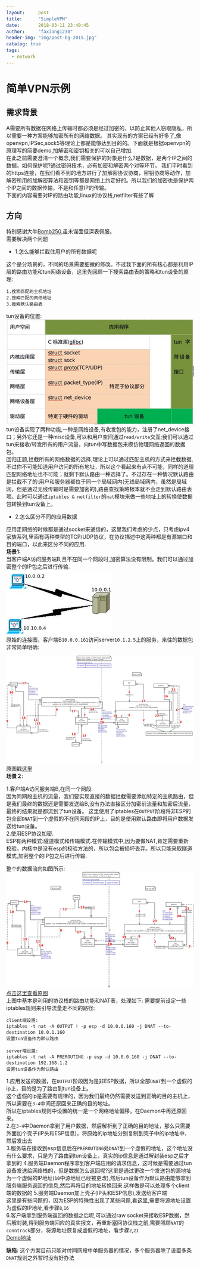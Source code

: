 ```yaml
---
layout:     post
title:      "SimpleVPN"
date:       2018-03-11 23:40:45
author:     "faxiang1230"
header-img: "img/post-bg-2015.jpg"
catalog: true
tags:
  - network
---
```

# 简单VPN示例
## 需求背景
A需要所有数据在网络上传输时都必须是经过加密的，以防止其他人窃取隐私，所以需要一种方案能够加密所有的网络数据。
其实现有的方案已经有好多了,像openvpn,IPSec,sock5等理论上都是能够达到目的的。下面就是根据openvpn的原理写的简要demo,加解密和密钥相关的可以自己增加.  
在此之前需要澄清一个概念,我们需要保护的对象是什么?是数据，是两个IP之间的数据。如何保护呢?通过密码技术，必有加密和解密两个对等环节。
我们平时看到的https连接，在我们看不到的地方进行了加解密协议协商，密钥协商等动作，加解密所用的加解密算法和密钥等都是网络上约定好的。所以我们的加密也是保护两个IP之间的数据传输，不是和任意IP的传输。  
下面的内容需要对IP的路由功能,linux的协议栈,netfilter有些了解  
## 方向
特别感谢大牛[Bomb250](http://blog.csdn.net/dog250/article/details/6964047),虽未谋面但深表佩服。  
需要解决两个问题
- 1.怎么能够拦截住用户的所有数据呢  

这个是分场景的，不同的场景需要细微的修改。不过我下面的所有核心都是利用IP层的路由功能和tun网络设备，这里先回顾一下搜索路由表的策略和tun设备的原理:
```
1.搜索匹配的主机地址
2.搜索匹配的网络地址
3.搜索默认路由表
```
tun设备的位置:  
![](/images/tun-position.jpg)  
tun设备实现了两种功能,一种是网络设备,有收发包的能力，注册了net_device接口；另外它还是一种misc设备,可以和用户空间通过`read/write`交互;我们可以通过tun来接收/转发所有的用户流量，向tun中写数据包来模仿物理网络返回的数据包。  
回归正题,拦截所有的网络数据的选择,理论上可以通过匹配主机的方式来拦截数据,不过你不可能知道用户访问的所有地址，所以这个看起来有点不可能，同样的道理匹配网络地址也不可能；就剩下默认路由一种选择了。不过存在一种情况默认路由是拦截不了的:用户和服务器都位于同一个局域网内(无线局域网内，虽然是局域网，但是通过无线传输时是需要加密的),路由查找策略根本就不会走到默认路由表项。此时可以通过`iptables & netfilter`的`nat`模块来做一些地址上的转换使数据包转换到tun设备上。
- 2.怎么区分不同的应用数据

应用走网络的时候都是通过socket来通信的，这里我们考虑的少点，只考虑ipv4家族系列,里面有两种类型的TCP/UDP协议，在协议描述中这两种都是有源端口和目的端口，以此来区分不同的应用.  
**场景1:**  
当客户端A访问服务端B,且不在同一个网段时,加密算法没有限制。我们可以通过加密整个的IP包之后进行传输.  
![](/images/SimpleVPN2.jpeg)  
原始的连接图，客户端B`10.0.0.161`访问server`10.1.2.5`上的服务，来往的数据包非常简单明确:  

![](../images/SimpleIpsecFlow2.jpeg)  
原图戳[这里](../images/SimpleIpsecFlow2.jpeg)  
**场景２:**  

1.客户端A访问服务端B,在同一个网段.  
因为同网段主机的流量，我们要实现直接的数据拦截需要添加特定的主机路由，但是我们最终的数据还是需要发送给B,没有办法直接区分加密前流量和加密后流量，最终的结果就是都流到了tun设备。
这里使用了iptables在`OUTPUT`阶段将非ESP的包全部`DNAT`到一个虚假的不在同网段的IP上，目的是使用默认路由即将用户数据发送给tun设备。  
2.使用ESP协议加密.  
ESP有两种模式:隧道模式和传输模式.在传输模式中,因为要做NAT,肯定需要重新校验，内核中是没有esp的校验方法的，所以包会被损坏丢弃。所以只能采取隧道模式,加密整个的IP包之后进行传输.  

整个的数据流向如图所示:  
![](/images/SimpleIpsecFlow.jpeg)  
[点击这里查看原图](/images/SimpleIpsecFlow.jpeg)  
上图中基本是利用的协议栈的路由功能和NAT表，处理如下:
需要提前设定一些iptables规则来引导流量走不同的路径:
```
client端设置:
iptables -t nat -A OUTPUT ! -p esp -d 10.0.0.160 -j DNAT --to-destination 10.0.1.160
设置tun设备作为默认路由

server端设置:
iptables -t nat -A PREROUTING -p esp -d 10.0.0.160 -j DNAT --to-destination 192.168.1.2
设置tun设备作为默认路由
```
1.应用发送的数据，在`OUTPUT`阶段因为是非ESP数据，所以全部`DNAT`到一个虚假的ip上，目的是为了路由到tun设备上。    
这个虚假的ip是需要有规律的，因为我们最终仍然需要发送到正确的目的主机上，所以需要在`3-4`中间还原回来正确的目的地址。  
所以在iptables规则中设置的统一是一个网络地址偏移，在Daemon中再还原回来。  
2.在`3-4`中Daemon拿到了用户数据，然后解析到了正确的目的地址，那么只需要外面加个壳子(IP头和ESP信息)，将原始的ip地址分别复制到壳子中的ip地址中，然后发出去  
3.服务端在接收到esp信息后在`PREROUTING`处`DNAT`到一个虚假的地址，这个地址没有什么要求，只是为了路由到tun设备上，真实的ip信息是通过解封装esp之后才拿到的
4.服务端Daemon程序拿到客户端应用的请求信息，这时候是需要通过tun设备发送给网络栈的，但是数据怎么返回呢?这里是通过更改一个发送包的源地址为一个虚假的IP地址(`10`中源地址已经被更改),然后tun设备作为默认路由能够拿到服务端服务返回的信息,然后再将目的地址转换回来.这样做是可以处理多个client端的数据的
5.服务端Daemon加上壳子(IP头和ESP信息),发送给客户端  
这里是有些问题的，因为ESP的特殊性出现了某些问题,看[这里](https://faxiang1230.github.io/2018/03/21/conntrack_drop_packet/),需要将源地址设置为虚假的IP地址,看步骤`8`,`16`   
6.客户端拿到服务端返回的数据之后呢,可以通过raw socket来接收ESP数据，然后解封装,得到服务端回应的真实报文，再重新塞回协议栈之前,需要照顾`NAT`的`conntrack`部分，将源地址恢复成虚假的地址，看步骤`2`,`21`  
[Demo地址](https://github.com/faxiang1230/openvpnforipsec.git)  

**缺陷:**
这个方案目前只能对付同网段中单服务器的情况，多个服务器除了设置多条`DNAT`规则之外暂时没有好办法
